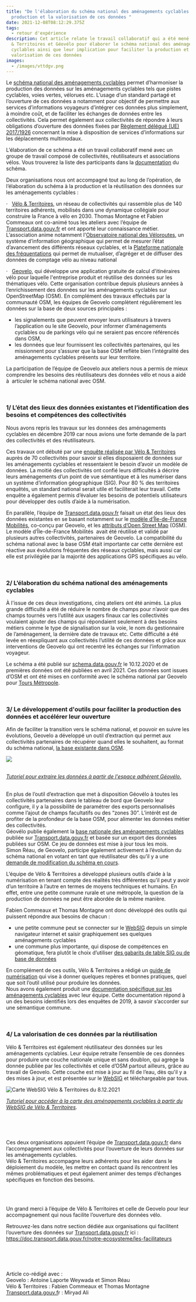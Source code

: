 ```yaml
---
title: "De l'élaboration du schéma national des aménagements cyclables à la
  production et la valorisation de ces données "
date: 2021-12-08T08:12:29.375Z
tags:
  - retour d'expérience
description: Cet article relate le travail collaboratif qui a été mené avec Vélo
  & Territoires et Géovélo pour élaborer le schéma national des aménagements
  cyclables ainsi que leur implication pour faciliter la production et leur
  valorisation de ces données
images:
  - /images/vttdgv.png
---
```

<!--StartFragment-->

Le [schéma national des aménagements cyclables](https://schema.data.gouv.fr/etalab/schema-amenagements-cyclables/) permet d’harmoniser la production des données sur les aménagements cyclables tels que pistes cyclables, voies vertes, vélorues etc. L’usage d’un standard partagé et l’ouverture de ces données a notamment pour objectif de permettre aux services d’informations voyageurs d’intégrer ces données plus simplement, à moindre coût, et de faciliter les échanges de données entre les collectivités. Cela permet également aux collectivités de répondre à leurs obligations d’ouverture des données fixées par [Règlement délégué (UE) 2017/1926](https://eur-lex.europa.eu/legal-content/FR/TXT/PDF/?uri=CELEX:32017R1926&from=IT) concernant la mise à disposition de services d’informations sur les déplacements multimodaux.

<!--EndFragment-->

<!--StartFragment-->

L’élaboration de ce schéma a été un travail collaboratif mené avec un groupe de travail composé de collectivités, réutilisateurs et associations vélos. Vous trouverez la liste des participants dans la [documentation](https://doc.transport.data.gouv.fr/producteurs/amenagements-cyclables/contribution-au-schema-sur-les-amenagements-cyclables) du schéma.

Deux organisations nous ont accompagné tout au long de l’opération, de l’élaboration du schéma à la production et la réutilisation des données sur les aménagements cyclables :

·   [Vélo & Territoires](https://www.velo-territoires.org/), un réseau de collectivités qui rassemble plus de 140 territoires adhérents, mobilisés dans une dynamique collégiale pour construire la France à vélo en 2030. Thomas Montagne et Fabien Commeaux ont co-animé tous les ateliers avec l’équipe de [Transport.data.gouv.fr](https://transport.data.gouv.fr/) et ont apporté leur connaissance métier. L’association anime notamment l'[Observatoire national des Véloroutes](https://www.velo-territoires.org/observatoires/observatoire-national-des-veloroutes-et-voies-vertes/#), un système d’information géographique qui permet de mesurer l’état d’avancement des différents réseaux cyclables, et la [Plateforme nationale des fréquentations](https://www.velo-territoires.org/observatoires/plateforme-nationale-de-frequentation/) qui permet de mutualiser, d’agréger et de diffuser des données de comptage vélo au niveau national

·   [Geovelo](https://geovelo.fr/a-propos/), qui développe une application gratuite de calcul d'itinéraires vélo pour laquelle l'entreprise produit et réutilise des données sur les thématiques vélo. Cette organisation contribue depuis plusieurs années à l’enrichissement des données sur les aménagements cyclables sur OpenStreetMap (OSM). En complément des travaux effectués par la communauté OSM, les équipes de Geovelo complètent régulièrement les données sur la base de deux sources principales :

* les signalements que peuvent envoyer leurs utilisateurs à travers l’application ou le site Geovelo, pour informer d’aménagements cyclables ou de parkings vélo qui ne seraient pas encore référencés dans OSM,
* les données que leur fournissent les collectivités partenaires, qui les missionnent pour s’assurer que la base OSM reflète bien l’intégralité des aménagements cyclables présents sur leur territoire.

La participation de l’équipe de Geovelo aux ateliers nous a permis de mieux comprendre les besoins des réutilisateurs des données vélo et nous a aidé à  articuler le schéma national avec OSM. <!--StartFragment-->

<br />

<!--EndFragment-->

### 1/ L’état des lieux des données existantes et l’identification des besoins et compétences des collectivités



Nous avons repris les travaux sur les données des aménagements cyclables en décembre 2019 car nous avions une forte demande de la part des collectivités et des réutilisateurs. 

Ces travaux ont débuté par une [enquête réalisée par Vélo & Territoires](https://www.velo-territoires.org/politiques-cyclables/data-velo-modeles-donnees/schema-donnees-amenagements-cyclables/) auprès de 70 collectivités pour savoir si elles disposaient de données sur les aménagements cyclables et ressentaient le besoin d’avoir un modèle de données. La moitié des collectivités ont confié leurs difficultés à décrire leurs aménagements d’un point de vue sémantique et à les numériser dans un système d’information géographique (SIG). Pour 80 % des territoires enquêtés, un standard national serait utile et faciliterait leur travail. Cette enquête a également permis d’évaluer les besoins de potentiels utilisateurs pour développer des outils d’aide à la numérisation.  

En parallèle, l’équipe de [Transport.data.gouv.fr](https://transport.data.gouv.fr/) faisait un état des lieux des données existantes en se basant notamment sur le [modèle d’Île-de-France Mobilités](https://data.iledefrance-mobilites.fr/explore/dataset/amenagements-velo-en-ile-de-france/information/), co-conçu par Geovelo, et les [attributs d’Open Street Map](https://wiki.openstreetmap.org/wiki/FR:Bicycle) (OSM). Le modèle d’Île-de-France Mobilités  avait été réutilisé et validé par plusieurs autres collectivités, partenaires de Geovelo. La compatibilité du schéma national avec la base OSM était importante car cette dernière est réactive aux évolutions fréquentes des réseaux cyclables, mais aussi car elle est privilégiée par la majorité des applications GPS spécifiques au vélo. <!--StartFragment-->

<br />

<!--EndFragment-->

### 2/ L’élaboration du schéma national des aménagements cyclables



À l'issue de ces deux investigations, cinq ateliers ont été animés. La plus grande difficulté a été de réduire le nombre de champs pour n’avoir que des champs tournés vers l’utilité aux usagers finaux car les collectivités voulaient ajouter des champs qui répondaient seulement à des besoins métiers comme le type de signalisation sur la voie, le nom du gestionnaire de l’aménagement, la dernière date de travaux etc. Cette difficulté a été levée en réexpliquant aux collectivités l’utilité de ces données et grâce aux interventions de Geovelo qui ont recentré les échanges sur l’information voyageur. 

Le schéma a été publié sur [schema.data.gouv.fr](https://schema.data.gouv.fr/) le 10.12.2020 et de premières données ont été publiées en avril 2021. Ces données sont issues d’OSM et ont été mises en conformité avec le schéma national par Geovelo pour [Tours Métropole](https://transport.data.gouv.fr/datasets/pistes-cyclables-tours-metropole-val-de-loire/). <!--StartFragment-->

<br />

<!--EndFragment-->

### 3/ Le développement d'outils pour faciliter la production des données et accélérer leur ouverture



Afin de faciliter la transition vers le schéma national, et pouvoir en suivre les évolutions, Geovelo a développé un outil d’extraction qui permet aux collectivités partenaires de récupérer quand elles le souhaitent, au format du schéma national, [la base existante dans OSM](https://www.amenagements-cyclables.fr/fr/facilities).

![](/images/capture-d’écran-2021-09-10-105144-1-.png)

\
[*Tutoriel pour extraire les données à partir de l'espace adhérent Géovélo*. ](https://www.linkedin.com/posts/transportdatagouvfr_geovelo-a-int%C3%A9gr%C3%A9-le-sch%C3%A9ma-national-des-activity-6844517734546452480-5Yg1)

\
En plus de l’outil d’extraction que met à disposition Géovélo à toutes les collectivités partenaires dans le tableau de bord que Geovelo leur configure, il y a la possibilité de paramétrer des exports personnalisés comme l’ajout de champs facultatifs ou des “zones 30”. L’intérêt est de profiter de la profondeur de la base OSM, pour alimenter les données métier des collectivités.\
Géovélo publie également la [base nationale des aménagements cyclables ](https://transport.data.gouv.fr/datasets/amenagements-cyclables-france-metropolitaine/)publiée sur [Transport.data.gouv.fr](https://transport.data.gouv.fr/) et basée sur un export des données publiées sur OSM. Ce jeu de données est mise à jour tous les mois. \
Simon Réau, de Geovelo, participe également activement à l’évolution du schéma national en votant en tant que réutilisateur dès qu’il y a une [demande de modification du schéma en cours](https://doc.transport.data.gouv.fr/producteurs/amenagements-cyclables/contribution-au-schema-sur-les-amenagements-cyclables).

L’équipe de Vélo & Territoires a développé plusieurs outils d’aide à la numérisation en tenant compte des réalités très différentes qu’il peut y avoir d’un territoire à l’autre en termes de moyens techniques et humains. En effet, entre une petite commune rurale et une métropole, la question de la production de données ne peut être abordée de la même manière.

Fabien Commeaux et Thomas Montagne ont donc développé des outils qui puissent répondre aux besoins de chacun : 

* une petite commune peut se connecter sur le [WebSIG](https://on3v.veremes.net/vmap/?mode_id=vmap&map_id=31&token=publictoken) depuis un simple navigateur internet et saisir graphiquement ses quelques aménagements cyclables
* une commune plus importante, qui dispose de compétences en géomatique, fera plutôt le choix d’utiliser [des gabarits de table SIG ou de base de données](https://on3v.veremes.net/vmap/?mode_id=vmap&map_id=31&token=publictoken) 

En complément de ces outils, Vélo & Territoires a rédigé un [guide de numérisation](https://www.velo-territoires.org/wp-content/uploads/2021/03/AC_NOTICE_NUMERISATION_0.3.0.pdf) qui vise à donner quelques repères et bonnes pratiques, quel que soit l’outil utilisé pour produire les données.\
Nous avons également produit une [documentation spécifique sur les aménagements cyclables](https://doc.transport.data.gouv.fr/producteurs/amenagements-cyclables/guide-de-numerisation) avec leur équipe. Cette documentation répond à un des besoins identifiés lors des enquêtes de 2019, à savoir s’accorder sur une sémantique commune. <!--StartFragment-->

<br />

<!--EndFragment-->

### 4/ La valorisation de ces données par la réutilisation



Vélo & Territoires est également réutilisateur des données sur les aménagements cyclables. Leur équipe retraite l’ensemble de ces données pour produire une couche nationale unique et sans doublon, qui agrège la donnée publiée par les collectivités et celle d’OSM partout ailleurs, grâce au travail de Geovelo. Cette couche est mise à jour au fil de l’eau, dès qu'il y a des mises à jour, et est présentée sur le [WebSIG](https://on3v.veremes.net/vmap/?mode_id=vmap&map_id=31&token=publictoken) et téléchargeable par tous. 

![Carte WebSIG Vélo & Territoires du 8.12.2021](/images/carte-websig.png "Carte WebSIG Vélo & Territoires du 8.12.2021")

*[Tutoriel pour accéder à la carte des aménagements cyclables à partir du WebSIG de Vélo & Territoires](https://www.linkedin.com/posts/transportdatagouvfr_carte-sur-les-am%C3%A9nagements-cyclables-activity-6840528657333661697-RHdU)*.

<!--StartFragment-->

<br />

<!--EndFragment-->

<!--StartFragment-->

<br />

<!--EndFragment-->

<br />

Ces deux organisations appuient l’équipe de [Transport.data.gouv.fr](https://transport.data.gouv.fr/) dans l’accompagnement aux collectivités pour l’ouverture de leurs données sur les aménagements cyclables.\
Vélo & Territoires accompagne leurs adhérents pour les aider dans le déploiement du modèle, les mettre en contact quand ils rencontrent les mêmes problématiques et peut également animer des temps d’échanges spécifiques en fonction des besoins. 

<!--StartFragment-->

<br />

<!--EndFragment-->

<br />

Un grand merci à l’équipe de Vélo & Territoires et celle de Geovelo pour leur accompagnement qui nous facilite l’ouverture des données vélo.

Retrouvez-les dans notre section dédiée aux organisations qui facilitent l’ouverture des données sur [Transport.data.gouv.fr](https://transport.data.gouv.fr/) ici : <https://doc.transport.data.gouv.fr/notre-ecosysteme/les-facilitateurs>

<!--StartFragment-->

<br />

<!--EndFragment-->

<!--StartFragment-->

<br />

<!--EndFragment-->

<br />

Article co-rédigé avec :\
Geovelo : Antoine Laporte Weywada et Simon Réau\
Vélo & Territoires : Fabien Commeaux et Thomas Montagne\
[Transport.data.gouv.f](https://transport.data.gouv.fr/)r : Miryad Ali

<!--EndFragment-->